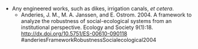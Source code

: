 - Any engineered works, such as dikes, irrigation canals, _et cetera_.
	- Anderies, J. M., M. A. Janssen, and E. Ostrom. 2004. A framework to analyze the robustness of social-ecological systems from an institutional perspective. Ecology and Society 9(1):18. http://dx.doi.org/10.5751/ES-00610-090118 #anderiesFrameworkRobustnessSocialecological2004